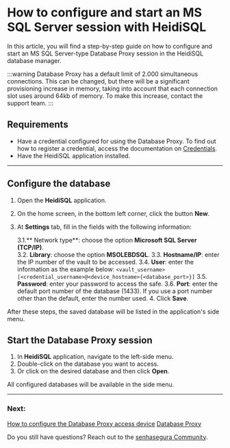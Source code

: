 # How to configure and start an MS SQL Server session with HeidiSQL

In this article, you will find a step-by-step guide on how to configure and start an MS SQL Server-type Database Proxy session in the HeidiSQL database manager.

 :::warning
Database Proxy has a default limit of 2.000 simultaneous connections. This can be changed, but there will be a significant provisioning increase in memory, taking into account that each connection slot uses around 64kb of memory. To make this increase, contact the support team.
:::

## Requirements

* Have a credential configured for using the Database Proxy. To find out how to register a credential, access the documentation on [Credentials](/v3-32/docs/credentials).
* Have the HeidiSQL application installed.
---

## Configure the database

1. Open the **HeidiSQL** application.

1. On the home screen, in the bottom left corner, click the button **New**.

1. At **Settings** tab, fill in the fields with the following information:

    3.1.** Network type**: choose the option **Microsoft SQL Server (TCP/IP)**.  
    3.2. **Library**: choose the option **MSOLEBDSQL**.
    3.3. **Hostname/IP**: enter the IP number of the vault to be accessed.
    3.4. **User**: enter the information as the example below:
`<vault_username>[<credential_username>@<device_hostname>{<database_port>}]`
    3.5. **Password**: enter your password to access the safe.
    3.6. **Port**: enter the default port number of the database (1433). If you use a port number other than the default, enter the number used.
    4. Click **Save**.

After these steps, the saved database will be listed in the application's side menu.

## Start the Database Proxy session
1. In **HeidiSQL** application, navigate to the left-side menu.
2.  Double-click on the database you want to access.
3. Or click on the desired database and then click **Open**.

All configured databases will be available in the side menu.

---
### Next:
[How to configure the Database Proxy access device](/v3-32/docs/pam-session-how-to-configure-the-database-proxy-access-device)
[Database Proxy](/v3-32/docs/pam-session-database-proxy)

Do you still have questions? Reach out to the [senhasegura Community](https://community.senhasegura.io/).
